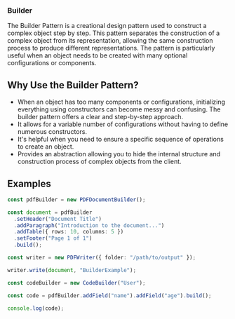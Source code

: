 ### Builder

The Builder Pattern is a creational design pattern used to construct a complex object step by step. This pattern separates the construction of a complex object from its representation, allowing the same construction process to produce different representations. The pattern is particularly useful when an object needs to be created with many optional configurations or components.

## Why Use the Builder Pattern?

- When an object has too many components or configurations, initializing everything using constructors can become messy and confusing. The builder pattern offers a clear and step-by-step approach.
- It allows for a variable number of configurations without having to define numerous constructors.
- It's helpful when you need to ensure a specific sequence of operations to create an object.
- Provides an abstraction allowing you to hide the internal structure and construction process of complex objects from the client.

## Examples

```typescript
const pdfBuilder = new PDFDocumentBuilder();

const document = pdfBuilder
  .setHeader("Document Title")
  .addParagraph("Introduction to the document...")
  .addTable({ rows: 10, columns: 5 })
  .setFooter("Page 1 of 1")
  .build();

const writer = new PDFWriter({ folder: "/path/to/output" });

writer.write(document, "BuilderExample");
```

```javascript
const codeBuilder = new CodeBuilder("User");

const code = pdfBuilder.addField("name").addField("age").build();

console.log(code);
```
